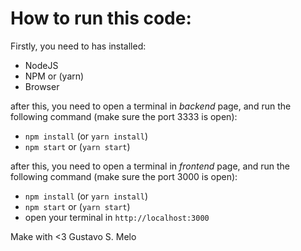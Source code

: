 # How to run this code: 

Firstly, you need to has installed:

- NodeJS
- NPM or (yarn)
- Browser

after this, you need to open a terminal in _backend_ page, and run the following command (make sure the port 3333 is open):
- `npm install` (or `yarn install`)
- `npm start` or (`yarn start`)

after this, you need to open a terminal in _frontend_ page, and run the following command (make sure the port 3000 is open):
- `npm install` (or `yarn install`)
- `npm start` or (`yarn start`)
- open your terminal in `http://localhost:3000`

Make with <3 Gustavo S. Melo
